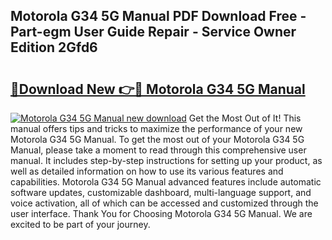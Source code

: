 ## Motorola G34 5G Manual PDF Download Free - Part-egm User Guide Repair - Service Owner Edition 2Gfd6

# <h2><a href="http://cf20421.oget.top/?id=Motorola+G34+5G+Manual">🔗Download New 👉🔴 Motorola G34 5G Manual</a></h2>

[![Motorola G34 5G Manual new download](https://i.imgur.com/5g1atiW.png)](http://cf20421.oget.top/?id=Motorola+G34+5G+Manual)
Get the Most Out of It! This manual offers tips and tricks to maximize the performance of your new Motorola G34 5G Manual. To get the most out of your Motorola G34 5G Manual, please take a moment to read through this comprehensive user manual. It includes step-by-step instructions for setting up your product, as well as detailed information on how to use its various features and capabilities. Motorola G34 5G Manual advanced features include automatic software updates, customizable dashboard, multi-language support, and voice activation, all of which can be accessed and customized through the user interface. Thank You for Choosing Motorola G34 5G Manual. We are excited to be part of your journey.
